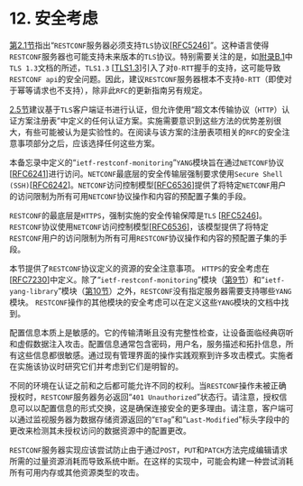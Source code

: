 # 12. 安全考虑

[第2.1节](../section-2/2.1.md)指出“`RESTCONF`服务器必须支持`TLS`协议[[RFC5246](https://tools.ietf.org/html/rfc5246)]”。这种语言使得`RESTCONF`服务器也可能支持未来版本的`TLS`协议。特别需要关注的是，如[附录B.1](https://tools.ietf.org/html/rfc8040#appendix-B.1)中`TLS 1.3`文档的所述，`TLS1.3` [[TLS1.3](https://tools.ietf.org/html/draft-ietf-tls-tls13-24)]引入了对`0-RTT`握手的支持，这可能导致`RESTCONF api`的安全问题。因此，建议`RESTCONF`服务器根本不支持`0-RTT`（即使对于幂等请求也不支持），除非此`RFC`的更新指南另有规定。

[2.5节](../section-2/2.5.md)建议基于`TLS`客户端证书进行认证，但允许使用“超文本传输​​协议（`HTTP`）认证方案注册表”中定义的任何认证方案。实施需要意识到这些方法的优势差别很大，有些可能被认为是实验性的。在阅读与该方案的注册表项相关的`RFC`的安全注意事项部分之后，应该选择任何这些方案。

本备忘录中定义的“`ietf-restconf-monitoring`”`YANG`模块旨在通过`NETCONF`协议​​[[RFC6241](https://tools.ietf.org/html/rfc6241)]进行访问。`NETCONF`最底层的安全传输层强制要求使用`Secure Shell (SSH)`[[RFC6242](https://tools.ietf.org/html/rfc6242)]。`NETCONF`访问控制模型[[RFC6536](https://tools.ietf.org/html/rfc6536)]提供了将特定`NETCONF`用户的访问限制为所有可用`NETCONF`协议​​操作和内容的预配置子集的手段。

`RESTCONF`的最底层是`HTTPS`，强制实施的安全传输保障是`TLS` [[RFC5246](https://tools.ietf.org/html/rfc5246)]。 `RESTCONF`协议​​使用`NETCONF`访问控制模型[[RFC6536](https://tools.ietf.org/html/rfc6536)]，该模型提供了将特定`RESTCONF`用户的访问限制为所有可用`RESTCONF`协议​​操作和内容的预配置子集的手段。

本节提供了`RESTCONF`协议​​定义的资源的安全注意事项。 `HTTPS`的安全考虑在[[RFC7230](https://tools.ietf.org/html/rfc7230)]中定义。除了“`ietf-restconf-monitoring`”模块（[第9节](../section-9/README.md)）和“`ietf-yang-library`”模块（[第10节](../section-10/README.md)）之外，`RESTCONF`没有指定服务器需要支持哪些`YANG`模块。 `RESTCONF`操作的其他模块的安全考虑可以在定义这些`YANG`模块的文档中找到。

配置信息本质上是敏感的。它的传输清晰且没有完整性检查，让设备面临经典窃听和虚假数据注入攻击。配置信息通常包含密码，用户名，服务描述和拓扑信息，所有这些信息都很敏感。通过现有管理界面的操作实践观察到许多攻击模式。实施者在实施该协议时研究它们并考虑到它们是明智的。

不同的环境在认证之前和之后都可能允许不同的权利。当`RESTCONF`操作未被正确授权时，`RESTCONF`服务器务必返回“`401 Unauthorized`”状态行。请注意，授权信息可以以配置信息的形式交换，这是确保连接安全的更多理由。请注意，客户端可以通过监视服务器为数据存储资源返回的“`ETag`”和“`Last-Modified`”标头字段中的更改来检测其未授权访问的数据资源中的配置更改。

`RESTCONF`服务器实现应该尝试防止由于通过`POST`，`PUT`和`PATCH`方法完成编辑请求所需的过量资源消耗而导致系统中断。在这样的实现中，可能会构建一种尝试消耗所有可用内存或其他资源类型的攻击。
